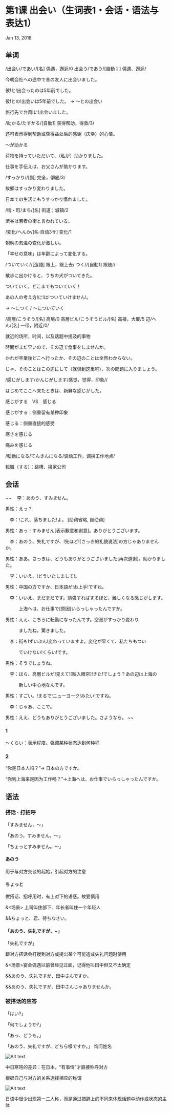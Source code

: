 # 第1课 出会い（生词表1・会话・语法与表达1）
Jan 13, 2018

## 单词
/出会い/であい/[名] 偶遇，邂逅/0
出会う/であう/[自動１] 偶遇、邂逅/

今朝会社への途中で昔の友人に出会いました。

彼!と!出会ったのは5年前でした。

彼!との!出会いは5年前でした。 → ～との出会い 

旅行先で台風!に!出会いました。

/助かる/たすかる/[自動1] 获得帮助，得救/3/

还可表示得到帮助或获得益处后的感谢（庆幸）的心情。

～が助かる  

荷物を持っていただいて、（私が）助かりました。

仕事を手伝えば、お父さんが助かります。

/すっかり//[副] 完全，彻底/3/

故郷はすっかり変わりました。

日本での生活にもうすっかり慣れました。 

/街・町/まち/[名] 街道；城镇/2

渋谷は若者の街と言われている。

/変化/へんか/[名·自动3サ] 变化/1

朝晩の気温の変化が激しい。

「幸せの意味」は年齢によって変化する。

/ついていく//[造語] 跟上，跟上去/
つく//[自動1] 跟随//

散歩に出かけると、うちの犬がついてきた。

ついていく。どこまでもついていく！

あの人の考え方!に!は!ついていけません!。

→ ～につく / ～についていく 

/高層/こうそう/[名] 高层/0
高層ビル/こうそうビル/[名] 高楼，大厦/5
辺/へん/[名] 一带，附近/0/

就近的场所，时间，以及话题中提及的事物

時間がまだ早いので、その辺で食事をしませんか。

かれが卒業後どこへ行ったか、その辺のことは全然わからない。

じゃ、そのことはこの辺にして（就谈到这里吧）、次の問題に入りましょう。

/感じがします/かんじがします/感觉，觉得，印象//

はじめてここへ来たときは、新鮮な感じがした。

感じがする　VS　感じる

感じがする：侧重留有某种印象

感じる：侧重直接的感受

寒さを感じる

痛みを感じる 

/転勤になる/てんきんになる/调动工作，调换工作地点/

転職（する）：跳槽、换家公司

## 会话
~~
　李：あのう、すみません。 

男性：えっ？

　李：!これ、落ちました!よ。 [助词省略, 自动词]

男性：あっ！すみません[表示歉意和谢意]。ありがとうございます。   

　李：あのう、失礼ですが、!先ほど![さっき的礼貌说法]の方じゃありませんか。

男性：ああ。さっきは、どうもありがとうございました[再次道谢]。助かりました。

　李：いいえ、!どういたしまして!。 

男性：中国の方ですか、日本語が!お上手!ですね。

　李：いいえ、まだまだです。勉強すればするほど、難しくなる感じがします。

　　　上海へは、お仕事で[原因]いらっしゃったんですか。  

男性：ええ、こちらに転勤になったんです。空港がすっかり変わり

　　　ましたね。驚きました。

　李：街も!ずいぶん!変わっていますよ。変化が早くて、私たちもつい

　　　ていけない!くらい!です。

男性：そうでしょうね。

　李：ほら、高層ビルが!見えて![映入眼帘]!きた!でしょう？あの辺は上海の

　　　新しい中心地なんです。

男性：すごい。!まるで!ニューヨーク!みたい!ですね。

　李：じゃあ、ここで。

男性：ええ、どうもありがとうございました。さようなら。
~~

### 1
～くらい：表示程度。强调某种状态达到何种程

### 2
“你是日本人吗？”→ 日本の方ですか。

“你到上海来是因为工作吗？”→上海へは、お仕事でいらっしゃったんですか。 

## 语法
### 搭话 · 打招呼
「すみません，～」

「あのう，すみません。～」

「ちょっとすみません。～」	

#### あのう
用于与对方交谈的起始，引起对方的注意

#### ちょっと
做搭话、招呼用时，有上对下的语感。故要慎用

&<场景> 上司叫住部下、年长者叫住一个年轻人 

&&ちょっと、君、待ちなさい。 

#### 「あのう、失礼ですが、~」 
「失礼ですが」

跟对方搭话会打搅到对方或提出某个可能造成失礼问题时使用 

&<场景>宴会偶遇以前曾经见过面，记得他叫田中但又不太确定

&&あのう、失礼ですが、田中さんですか。

&&あのう、失礼ですが、田中さんじゃありませんか。

### 被搭话的应答
「はい?」

「何でしょうか?」

「あっ、どうも。」

「あのう、失礼ですが、どちら様ですか。」 询问姓名

![Alt text](@path/1-1-1-1.png)

中日寒暄的差异：在日本，“有事情”才直接称呼对方

根据自己与对方的关系选择相应的称谓

![Alt text](@path/1-1-1-2.png)

日语中很少出现第一二人称，而是通过措辞上的不同来体现话题中动作或状态的主体 